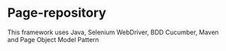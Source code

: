 # Page-repository
This framework uses Java, Selenium WebDriver, BDD Cucumber, Maven and Page Object Model Pattern 
